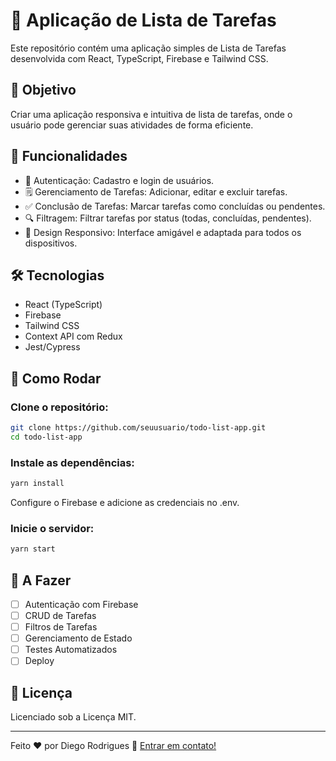 # 📝 Aplicação de Lista de Tarefas
Este repositório contém uma aplicação simples de Lista de Tarefas desenvolvida com React, TypeScript, Firebase e Tailwind CSS.

## 🚀 Objetivo
Criar uma aplicação responsiva e intuitiva de lista de tarefas, onde o usuário pode gerenciar suas atividades de forma eficiente.

## 🔧 Funcionalidades
* 🔐 Autenticação: Cadastro e login de usuários.
* 🗒️ Gerenciamento de Tarefas: Adicionar, editar e excluir tarefas.
* ✅ Conclusão de Tarefas: Marcar tarefas como concluídas ou pendentes.
* 🔍 Filtragem: Filtrar tarefas por status (todas, concluídas, pendentes).
* 📱 Design Responsivo: Interface amigável e adaptada para todos os dispositivos.

## 🛠 Tecnologias
* React (TypeScript)
* Firebase
* Tailwind CSS
* Context API com Redux
* Jest/Cypress 

## 🚀 Como Rodar
### Clone o repositório:

```bash
git clone https://github.com/seuusuario/todo-list-app.git
cd todo-list-app
````

### Instale as dependências:

```bash
yarn install
```

Configure o Firebase e adicione as credenciais no .env.

### Inicie o servidor:

```bash
yarn start
```

## 📝 A Fazer
 * [ ] Autenticação com Firebase
 * [ ] CRUD de Tarefas
 * [ ] Filtros de Tarefas
 * [ ] Gerenciamento de Estado
 * [ ] Testes Automatizados
 * [ ] Deploy

## 📜 Licença
Licenciado sob a Licença MIT.

---

Feito ♥ por Diego Rodrigues :wave: [Entrar em contato!](https://www.linkedin.com/in/diegurm/)